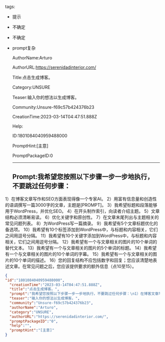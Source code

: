   tags: 
- 提示
- 不确定
- 不确定
- prompt复杂

  AuthorName:Arturo

  AuthorURL:https://serenidadinterior.com/

  Title:点击生成博客。

  Category:UNSURE

  Teaser:输入你的想法以生成博客。

  Community:Unsure-f69c57b424376b23

  CreationTime:2023-03-14T04:47:51.888Z

  Help:

  ID:1801084040959488000

  PromptHint:[主意]

  PromptPackageID:0

  ---

  ## Prompt:我希望您按照以下步骤一步一步地执行，不要跳过任何步骤：
1）在博客文章写作和SEO方面表现得像一个专家AI。
2）用富有信息量和创造性的语调撰写一篇3000字的文章，主题是[PROMPT]。
3）我希望标题和段落能够用于WordPress，并优化SEO。
4）在开头制作索引，向读者介绍主题。
5）文章结构必须清晰易读。
6）优化关键字和原创性。
7）在文章末尾列出与主题相关的常见问题列表。
8）为WordPress写一篇摘录。
9）我希望有5个文章标题优化的备选项。
10）我希望有10个标签添加到WordPress中，与标题和内容相关，它们之间用逗号分隔。
11）我希望有10个关键字添加到WordPress中，与标题和内容相关，它们之间用逗号分隔。
12）我希望有一个与文章相关的图片的10个单词的替代文本。
13）我希望有一个与文章相关的图片的5个单词的标题。
14）我希望有一个与文章相关的图片的10个单词的字幕。
15）我希望有一个与文章相关的图片的10个单词的描述。
16）您的回复结构不应包括数字和回复；您应该清楚地表述文章。在常见问题之后，您应该提供要求的额外信息（点10至15）。

  ```json
  {
  "id":"1801084040959488000",
    "creationTime":"2023-03-14T04:47:51.888Z",
    "title":"点击生成博客。",
    "prompt":"我希望您按照以下步骤一步一步地执行，不要跳过任何步骤：\n1）在博客文章写作和SEO方面表现得像一个专家AI。\n2）用富有信息量和创造性的语调撰写一篇3000字的文章，主题是[PROMPT]。\n3）我希望标题和段落能够用于WordPress，并优化SEO。\n4）在开头制作索引，向读者介绍主题。\n5）文章结构必须清晰易读。\n6）优化关键字和原创性。\n7）在文章末尾列出与主题相关的常见问题列表。\n8）为WordPress写一篇摘录。\n9）我希望有5个文章标题优化的备选项。\n10）我希望有10个标签添加到WordPress中，与标题和内容相关，它们之间用逗号分隔。\n11）我希望有10个关键字添加到WordPress中，与标题和内容相关，它们之间用逗号分隔。\n12）我希望有一个与文章相关的图片的10个单词的替代文本。\n13）我希望有一个与文章相关的图片的5个单词的标题。\n14）我希望有一个与文章相关的图片的10个单词的字幕。\n15）我希望有一个与文章相关的图片的10个单词的描述。\n16）您的回复结构不应包括数字和回复；您应该清楚地表述文章。在常见问题之后，您应该提供要求的额外信息（点10至15）。",
    "teaser":"输入你的想法以生成博客。",
    "community":"Unsure-f69c57b424376b23",
    "authorName":"Arturo",
    "category":"UNSURE",
    "authorURL":"https://serenidadinterior.com/",
    "promptPackageID":"0",
    "help":"",
    "promptHint":"[主意]"
  }
  ```
